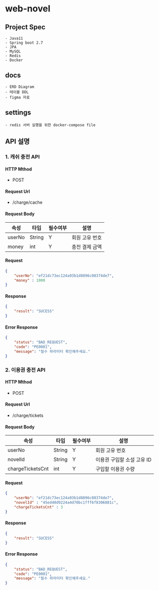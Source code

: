 # web-novel

## Project Spec
    - Java11
    - Spring boot 2.7
    - JPA
    - MySQL
    - Redis
    - Docker
    
## docs
    - ERD Diagram
    - 테이블 DDL
    - figma 자료
    
## settings
    - redis 서버 실행을 위한 docker-compose file
    

## API 설명

### 1. 캐쉬 충전 API

#### HTTP Mthod
- POST

#### Request Url
- /charge/cache

#### Request Body
| 속성 | 타입  | 필수여부 | 설명 |
| --- | --- | --- | ---|
| userNo | String | Y | 회원 고유 번호
| money | int | Y | 충전 결제 금액
 
#### Request
```json
{
	"userNo": "ef21dc73ec124a93b1d8896c08374de7",
	"money" : 1000
}
```

#### Response
```json
{
    "result": "SUCESS"
}
```

#### Error Response
```json
{
    "status": "BAD_REQUEST",
    "code": "PE0001",
    "message": "필수 파라미터 확인해주세요."
}
```

### 2. 이용권 충전 API

#### HTTP Mthod
- POST

#### Request Url
- /charge/tickets

#### Request Body
| 속성 | 타입  | 필수여부 | 설명 |
| --- | --- | --- | ---|
| userNo | String | Y | 회원 고유 번호
| novelId | String | Y | 이용권 구입할 소설 고유 ID
| chargeTicketsCnt | int | Y | 구입할 이용권 수량
 
#### Request
```json
{
	"userNo": "ef21dc73ec124a93b1d8896c08374de7",
	"novelId" : "45ed40d9224a4d70bc1fff6f8306881c",
    "chargeTicketsCnt" : 3
}
```

#### Response
```json
{
    "result": "SUCESS"
}
```

#### Error Response
```json
{
    "status": "BAD_REQUEST",
    "code": "PE0001",
    "message": "필수 파라미터 확인해주세요."
}
```
